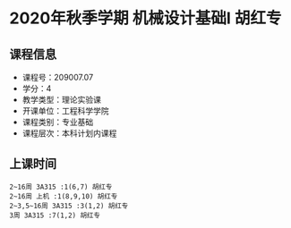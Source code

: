 # 2020年秋季学期 机械设计基础I 胡红专






## 课程信息

- 课程号：209007.07
- 学分：4
- 教学类型：理论实验课
- 开课单位：工程科学学院
- 课程类别：专业基础
- 课程层次：本科计划内课程

## 上课时间

```
2~16周 3A315 :1(6,7) 胡红专
2~16周 上机 :1(8,9,10) 胡红专
2~3,5~16周 3A315 :3(1,2) 胡红专
3周 3A315 :7(1,2) 胡红专
```

